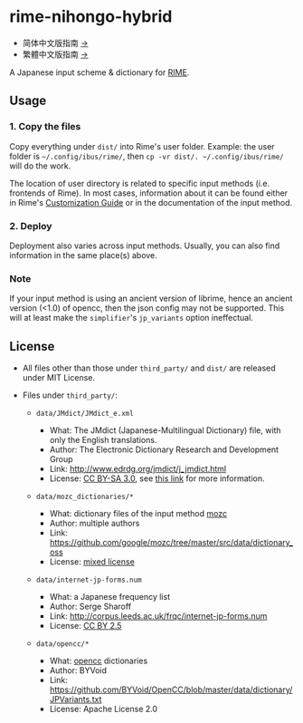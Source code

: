# rime-nihongo-hybrid

- 简体中文版指南 [→](https://github.com/ensigma96/rime-nihongo-hybrid/blob/master/README_zh-Hans.md)
- 繁體中文版指南 [→](https://github.com/ensigma96/rime-nihongo-hybrid/blob/master/README_zh-Hant.md)

A Japanese input scheme & dictionary for [RIME](http://rime.im/).

## Usage

### 1\. Copy the files

Copy everything under `dist/` into Rime's user folder. Example: the user folder is `~/.config/ibus/rime/`, then `cp -vr dist/. ~/.config/ibus/rime/` will do the work.

The location of user directory is related to specific input methods (i.e. frontends of Rime). In most cases, information about it can be found either in Rime's [Customization Guide](https://github.com/rime/home/wiki/CustomizationGuide) or in the documentation of the input method.

### 2\. Deploy

Deployment also varies across input methods. Usually, you can also find information in the same place(s) above.

### Note

If your input method is using an ancient version of librime, hence an ancient version (<1.0) of opencc, then the json config may not be supported. This will at least make the `simplifier`'s `jp_variants` option ineffectual.

## License

- All files other than those under `third_party/` and `dist/` are released under MIT License.
- Files under `third_party/`:

  - `data/JMdict/JMdict_e.xml`

    - What: The JMdict (Japanese-Multilingual Dictionary) file, with only the English translations.
    - Author: The Electronic Dictionary Research and Development Group
    - Link: <http://www.edrdg.org/jmdict/j_jmdict.html>
    - License: [CC BY-SA 3.0](http://creativecommons.org/licenses/by-sa/3.0/), see [this link](http://www.edrdg.org/edrdg/licence.html) for more information.

  - `data/mozc_dictionaries/*`

    - What: dictionary files of the input method [mozc](https://github.com/google/mozc)
    - Author: multiple authors
    - Link: <https://github.com/google/mozc/tree/master/src/data/dictionary_oss>
    - License: [mixed license](https://github.com/google/mozc/blob/master/src/data/dictionary_oss/README.txt)

  - `data/internet-jp-forms.num`

    - What: a Japanese frequency list
    - Author: Serge Sharoff
    - Link: <http://corpus.leeds.ac.uk/frqc/internet-jp-forms.num>
    - License: [CC BY 2.5](https://creativecommons.org/licenses/by/2.5/)

  - `data/opencc/*`

    - What: [opencc](https://github.com/BYVoid/OpenCC) dictionaries
    - Author: BYVoid
    - Link: <https://github.com/BYVoid/OpenCC/blob/master/data/dictionary/JPVariants.txt>
    - License: Apache License 2.0

